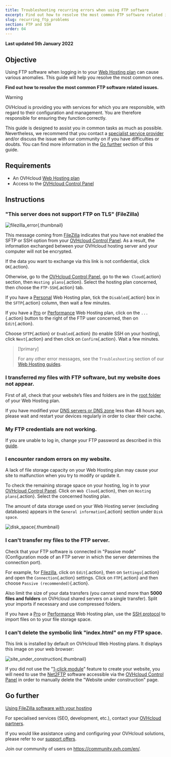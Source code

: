 ```yaml
---
title: Troubleshooting recurring errors when using FTP software
excerpt: Find out how to resolve the most common FTP software related issues
slug: recurring_ftp_problems
section: FTP and SSH
order: 04
---
```


**Last updated 5th January 2022**

## Objective

Using FTP software when logging in to your [Web Hosting plan](https://www.ovhcloud.com/en-gb/web-hosting/) can cause various anomalies. This guide will help you resolve the most common ones.

**Find out how to resolve the most common FTP software related issues.**

> [!warning]
> OVHcloud is providing you with services for which you are responsible, with regard to their configuration and management. You are therefore responsible for ensuring they function correctly.
>
>This guide is designed to assist you in common tasks as much as possible. Nevertheless, we recommend that you contact a [specialist service provider](https://partner.ovhcloud.com/en-gb/directory/) and/or discuss the issue with our community on if you have difficulties or doubts. You can find more information in the [Go further](#gofurther) section of this guide.
>

## Requirements

- An OVHcloud [Web Hosting plan](https://www.ovhcloud.com/en-gb/web-hosting/)
- Access to the [OVHcloud Control Panel](https://www.ovh.com/auth/?action=gotomanager&from=https://www.ovh.co.uk/&ovhSubsidiary=GB)

## Instructions

### "This server does not support FTP on TLS" (FileZilla)

![filezilla_error](images/filezilla_error.png){.thumbnail}

This message coming from [FileZilla](https://docs.ovh.com/gb/en/hosting/web_hosting_filezilla_user_guide/) indicates that you have not enabled the SFTP or SSH option from your [OVHcloud Control Panel](https://www.ovh.com/auth/?action=gotomanager&from=https://www.ovh.co.uk/&ovhSubsidiary=GB). As a result, the information exchanged between your OVHcloud hosting server and your computer will not be encrypted.

If the data you want to exchange via this link is not confidential, click `OK`{.action}.

Otherwise, go to the [OVHcloud Control Panel](https://www.ovh.com/auth/?action=gotomanager&from=https://www.ovh.co.uk/&ovhSubsidiary=GB), go to the `Web Cloud`{.action} section, then `Hosting plans`{.action}. Select the hosting plan concerned, then choose the `FTP-SSH`{.action} tab.

If you have a [Personal](https://www.ovhcloud.com/en-gb/web-hosting/personal-offer/) Web Hosting plan, tick the `Disabled`{.action} box in the `SFTP`{.action} column, then wait a few minutes.

If you have a [Pro](https://www.ovhcloud.com/en-gb/web-hosting/professional-offer/) or [Performance](https://www.ovhcloud.com/en-gb/web-hosting/performance-offer/) Web Hosting plan, click on the `...`{.action} button to the right of the FTP user concerned, then on `Edit`{.action}.

Choose `SFTP`{.action} or `Enabled`{.action} (to enable SSH on your hosting), click `Next`{.action} and then click on `Confirm`{.action}. Wait a few minutes.

> [!primary]
>
> For any other error messages, see the `Troubleshooting` section of our [Web Hosting guides](../).
>

### I transferred my files with FTP software, but my website does not appear.

First of all, check that your website’s files and folders are in the [root folder](https://docs.ovh.com/gb/en/hosting/web_hosting_how_to_get_my_website_online/#3-upload-the-files-to-the-storage-space) of your Web Hosting plan.

If you have modified your [DNS servers or DNS zone](https://docs.ovh.com/gb/en/domains/web_hosting_how_to_edit_my_dns_zone/#understanding-dns) less than 48 hours ago, please wait and restart your devices regularly in order to clear their cache.

### My FTP credentials are not working.

If you are unable to log in, change your FTP password as described in this [guide](https://docs.ovh.com/gb/en/hosting/modify-ftp-user-password/).

### I encounter random errors on my website.

A lack of file storage capacity on your Web Hosting plan may cause your site to malfunction when you try to modify or update it.

To check the remaining storage space on your hosting, log in to your [OVHcloud Control Panel](https://www.ovh.com/auth/?action=gotomanager&from=https://www.ovh.co.uk/&ovhSubsidiary=GB). Click on `Web Cloud`{.action}, then on `Hosting plans`{.action}. Select the concerned hosting plan.

The amount of data storage used on your Web Hosting server (excluding databases) appears in the `General information`{.action} section under `Disk space`.

![disk_space](images/disk_space.png){.thumbnail}

### I can't transfer my files to the FTP server.

Check that your FTP software is connected in "Passive mode" (Configuration mode of an FTP server in which the server determines the connection port).

For example, for [Filezilla](https://docs.ovh.com/gb/en/hosting/web_hosting_filezilla_user_guide/), click on `Edit`{.action}, then on `Settings`{.action} and open the `Connection`{.action} settings. Click on `FTP`{.action} and then choose `Passive (recommended)`{.action}.

Also limit the size of your data transfers (you cannot send more than **5000 files and folders** on OVHcloud shared servers on a single transfer). Split your imports if necessary and use compressed folders.

If you have a [Pro](https://www.ovhcloud.com/en-gb/web-hosting/professional-offer/) or [Performance](https://www.ovhcloud.com/en-gb/web-hosting/performance-offer/) Web Hosting plan, use the [SSH protocol](https://docs.ovh.com/gb/en/hosting/web_hosting_ssh_on_web_hosting_packages/) to import files on to your file storage space.

### I can't delete the symbolic link "index.html" on my FTP space.

This link is installed by default on OVHcloud Web Hosting plans. It displays this image on your web browser:

![site_under_construction](images/site_under_construction.png){.thumbnail}

If you did not use the "[1-click module](https://docs.ovh.com/gb/en/hosting/web_hosting_web_hosting_modules/)" feature to create your website, you will need to use the [Net2FTP](https://docs.ovh.com/gb/en/hosting/log-in-to-storage-ftp-web-hosting/#1-log-in-via-ftp-explorer) software accessible via the [OVHcloud Control Panel](https://www.ovh.com/auth/?action=gotomanager&from=https://www.ovh.co.uk/&ovhSubsidiary=GB) in order to manually delete the "Website under construction" page.

## Go further <a name="gofurther"></a>

[Using FileZilla software with your hosting](https://docs.ovh.com/gb/en/hosting/web_hosting_filezilla_user_guide/)

For specialised services (SEO, development, etc.), contact your [OVHcloud partners](https://partner.ovhcloud.com/en-gb/).

If you would like assistance using and configuring your OVHcloud solutions, please refer to our [support offers](https://www.ovhcloud.com/en-gb/support-levels/).

Join our community of users on <https://community.ovh.com/en/>.
